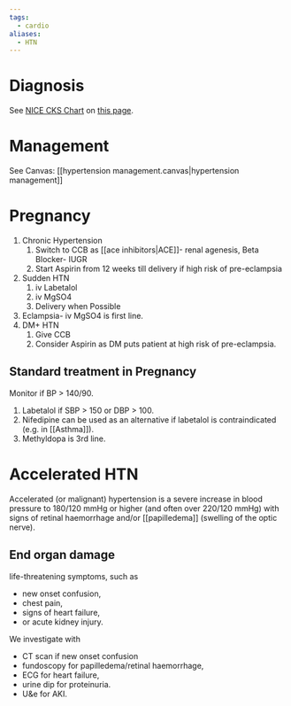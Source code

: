 ```yaml
---
tags:
  - cardio
aliases:
  - HTN
---
```

# Diagnosis
See [NICE CKS Chart](https://www.nice.org.uk/guidance/ng136/resources/visual-summary-pdf-6899919517) on [this page](https://cks.nice.org.uk/topics/hypertension/diagnosis/diagnosis/). 
# Management
See Canvas: [[hypertension management.canvas|hypertension management]]

# Pregnancy
1. Chronic Hypertension
	1. Switch to CCB as [[ace inhibitors|ACE]]- renal agenesis, Beta Blocker- IUGR
	2. Start Aspirin from 12 weeks till delivery if high risk of pre-eclampsia
2. Sudden HTN
	1. iv Labetalol 
	2. iv MgSO4
	3. Delivery when Possible
3. Eclampsia- iv MgSO4 is first line. 
4. DM+ HTN
	1. Give CCB
	2. Consider Aspirin as DM puts patient at high risk of pre-eclampsia. 

## Standard treatment in Pregnancy
Monitor if BP > 140/90.
1. Labetalol if SBP > 150 or DBP > 100.
2. Nifedipine can be used as an alternative if labetalol is contraindicated (e.g. in [[Asthma]]). 
3. Methyldopa is 3rd line.

# Accelerated HTN
Accelerated (or malignant) hypertension is a severe increase in blood pressure to 180/120 mmHg or higher (and often over 220/120 mmHg) with signs of retinal haemorrhage and/or [[papilledema]] (swelling of the optic nerve). 

## End organ damage
life-threatening symptoms, such as 
- new onset confusion, 
- chest pain, 
- signs of heart failure, 
- or acute kidney injury.

We investigate with 
- CT scan if new onset confusion
- fundoscopy for papilledema/retinal haemorrhage,
- ECG for heart failure, 
- urine dip for proteinuria. 
- U&e for AKI. 
